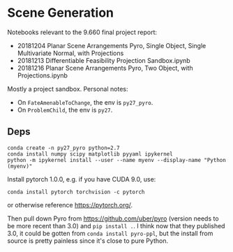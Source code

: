 # Scene Generation

Notebooks relevant to the 9.660 final project report:
- 20181204 Planar Scene Arrangements Pyro, Single Object, Single Multivariate Normal, with Projections
- 20181213 Differentiable Feasibility Projection Sandbox.ipynb
- 20181216 Planar Scene Arrangements Pyro, Two Object, with Projections.ipynb


Mostly a project sandbox. Personal notes:
- On `FateAmenableToChange`, the env is `py27_pyro`.
- On `ProblemChild`, the env is `py27`.

## Deps

```
conda create -n py27_pyro python=2.7
conda install numpy scipy matplotlib pyyaml ipykernel
python -m ipykernel install --user --name myenv --display-name "Python (myenv)"
```

Install pytorch 1.0.0, e.g. if you have CUDA 9.0, use:

```
conda install pytorch torchvision -c pytorch
```

or otherwise reference https://pytorch.org/.


Then pull down Pyro from https://github.com/uber/pyro (version needs
to be more recent than 3.0) and `pip install .`. I think now that
they published 3.0, it could be gotten from `conda install pyro-ppl`, but
the install from source is pretty painless since it's close to pure
Python.